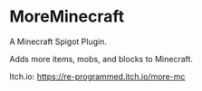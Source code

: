# MoreMinecraft
A Minecraft Spigot Plugin. 

Adds more items, mobs, and blocks to Minecraft.

Itch.io: https://re-programmed.itch.io/more-mc
